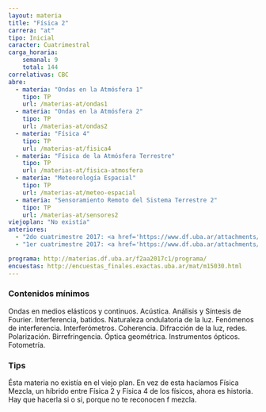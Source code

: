 ```yaml
---
layout: materia
title: "Física 2"
carrera: "at"
tipo: Inicial
caracter: Cuatrimestral
carga_horaria: 
    semanal: 9
    total: 144 
correlativas: CBC
abre:
  - materia: "Ondas en la Atmósfera 1"
    tipo: TP
    url: /materias-at/ondas1
  - materia: "Ondas en la Atmósfera 2"
    tipo: TP
    url: /materias-at/ondas2
  - materia: "Física 4"
    tipo: TP
    url: /materias-at/fisica4
  - materia: "Física de la Atmósfera Terrestre"
    tipo: TP
    url: /materias-at/fisica-atmosfera
  - materia: "Meteorología Espacial"
    tipo: TP
    url: /materias-at/meteo-espacial
  - materia: "Sensoramiento Remoto del Sistema Terrestre 2"
    tipo: TP
    url: /materias-at/sensores2
viejoplan: "No existía"
anteriores:
  - "2do cuatrimestre 2017: <a href='https://www.df.uba.ar/attachments/article/26/segundo.pdf'>Horarios</a>"
  - "1er cuatrimestre 2017: <a href='https://www.df.uba.ar/attachments/article/26/primero.pdf'>Horarios</a>"

programa: http://materias.df.uba.ar/f2aa2017c1/programa/
encuestas: http://encuestas_finales.exactas.uba.ar/mat/m15030.html
---
```


### Contenidos mínimos
Ondas en medios elásticos y continuos. Acústica. Análisis y Síntesis de Fourier. Interferencia, batidos. Naturaleza ondulatoria de la luz. Fenómenos de interferencia. Interferómetros. Coherencia. Difracción de la luz, redes. Polarización. Birrefringencia. Óptica geométrica. Instrumentos ópticos. Fotometría.

### Tips
Ésta materia no existía en el viejo plan. En vez de esta hacíamos Física Mezcla, un híbrido entre Física 2 y Física 4 de los físicos, ahora es historia. Hay que hacerla si o si, porque no te reconocen f mezcla.

